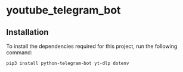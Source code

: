 # youtube_telegram_bot
## Installation

To install the dependencies required for this project, run the following command:

```bash
pip3 install python-telegram-bot yt-dlp dotenv
```
